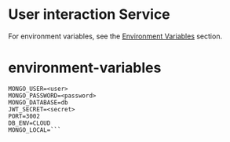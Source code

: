 # User interaction Service

For environment variables, see the [Environment Variables](#environment-variables) section.

# environment-variables

````MONGO_HOST=<host>.mongodb.net
MONGO_USER=<user>
MONGO_PASSWORD=<password>
MONGO_DATABASE=db
JWT_SECRET=<secret>
PORT=3002
DB_ENV=CLOUD
MONGO_LOCAL=```
````
